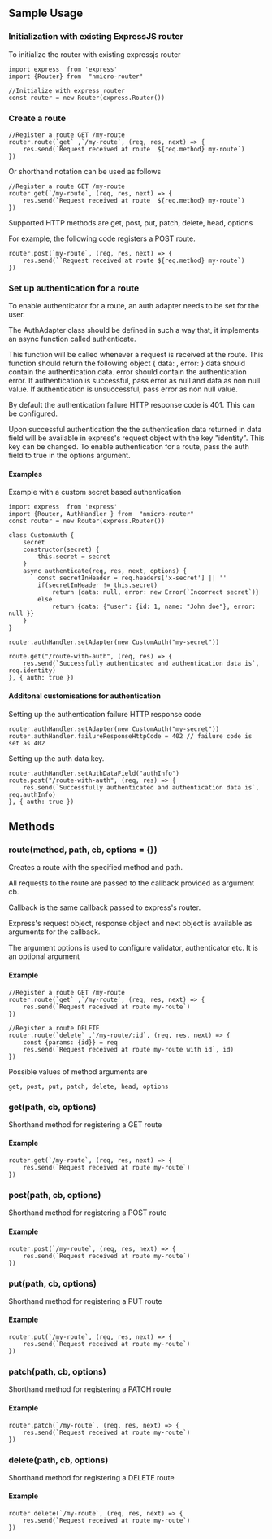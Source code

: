 
## Sample Usage
### Initialization with existing ExpressJS router
To initialize the router with existing expressjs router  

    import express  from 'express'
    import {Router} from  "nmicro-router"

    //Initialize with express router
    const router = new Router(express.Router())
### Create a route 
    
    //Register a route GET /my-route
    router.route(`get` ,`/my-route`, (req, res, next) => {
        res.send(`Request received at route  ${req.method} my-route`)
    })
Or shorthand notation can be used as follows

    //Register a route GET /my-route
    router.get(`/my-route`, (req, res, next) => {
        res.send(`Request received at route  ${req.method} my-route`)
    })
Supported HTTP methods are get, post, put, patch, delete, head, options

For example, the following code registers a POST route.

    router.post(`my-route`, (req, res, next) => {
        res.send(``Request received at route ${req.method} my-route`)
    })

### Set up authentication for a route
To enable authenticator for a route, an auth adapter needs to be set for the user.

The AuthAdapter class should be defined in such a way that, it implements an async function called authenticate.

This function will be called whenever a request is received at the route. This function should return the following object 
    {
        data: <Authentication information>,
        error: <Authentication error>
    }
data should contain the authentication data. error should contain the authentication error. If authentication is successful, pass error as null and data as non null value.
If authentication is unsuccessful, pass error as non null value. 

By default the authentication failure HTTP response code is 401. 
This can be configured.

Upon successful authentication the the authentication data returned in data field will be available in express's request object with the key "identity". This key can be changed.
To enable authentication for a route, pass the auth field to true in the options argument.


#### Examples
Example with a custom secret based authentication

    import express  from 'express'
    import {Router, AuthHandler } from  "nmicro-router" 
    const router = new Router(express.Router())

    class CustomAuth {
        secret
        constructor(secret) {
            this.secret = secret
        }
        async authenticate(req, res, next, options) {
            const secretInHeader = req.headers['x-secret'] || ''
            if(secretInHeader != this.secret)
                return {data: null, error: new Error(`Incorrect secret`)}
            else 
                return {data: {"user": {id: 1, name: "John doe"}, error: null }}
        }
    }
    
    router.authHandler.setAdapter(new CustomAuth("my-secret")) 

    route.get("/route-with-auth", (req, res) => {
        res.send(`Successfully authenticated and authentication data is`, req.identity)
    }, { auth: true })

#### Additonal customisations for authentication
Setting up the authentication failure HTTP response code
    
    router.authHandler.setAdapter(new CustomAuth("my-secret")) 
    router.authHandler.failureResponseHttpCode = 402 // failure code is set as 402

Setting up the auth data key.

    router.authHandler.setAuthDataField("authInfo")
    route.post("/route-with-auth", (req, res) => {
        res.send(`Successfully authenticated and authentication data is`, req.authInfo)
    }, { auth: true })



## Methods
### route(method, path, cb, options = {})
Creates a route with the specified method and path. 

All requests to the route are passed to the callback provided as argument cb.

Callback is the same callback passed to express's router. 

Express's request object, response object and next object is available as arguments for the callback.

The argument options is used to configure validator, authenticator etc. It is an optional argument
#### Example


    //Register a route GET /my-route
    router.route(`get` ,`/my-route`, (req, res, next) => {
        res.send(`Request received at route my-route`)
    })
    
    //Register a route DELETE
    router.route(`delete` ,`/my-route/:id`, (req, res, next) => {
        const {params: {id}} = req
        res.send(`Request received at route my-route with id`, id)
    })
Possible values of method arguments are 

    get, post, put, patch, delete, head, options

### get(path, cb, options)
Shorthand method for registering a GET route 
#### Example 
    router.get(`/my-route`, (req, res, next) => {
        res.send(`Request received at route my-route`)
    })

### post(path, cb, options)
Shorthand method for registering a POST route 
#### Example 
    router.post(`/my-route`, (req, res, next) => {
        res.send(`Request received at route my-route`)
    })
### put(path, cb, options)
Shorthand method for registering a PUT route 
#### Example 
    router.put(`/my-route`, (req, res, next) => {
        res.send(`Request received at route my-route`)
    })
### patch(path, cb, options)
Shorthand method for registering a PATCH route 
#### Example 
    router.patch(`/my-route`, (req, res, next) => {
        res.send(`Request received at route my-route`)
    })
### delete(path, cb, options)
Shorthand method for registering a DELETE route 
#### Example 
    router.delete(`/my-route`, (req, res, next) => {
        res.send(`Request received at route my-route`)
    })






    